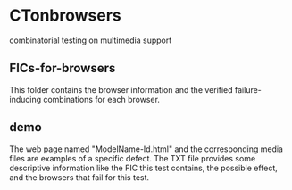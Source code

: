 # CTonbrowsers
combinatorial testing on multimedia support

## FICs-for-browsers
This folder contains the browser information and the verified failure-inducing combinations for each browser.

## demo
The web page named "ModelName-Id.html" and the corresponding media files are examples of a specific defect. The TXT file provides some descriptive information like the FIC this test contains, the possible effect, and the browsers that fail for this test.
